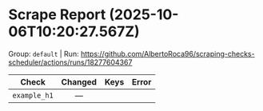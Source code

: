 # Scrape Report (2025-10-06T10:20:27.567Z)

Group: `default`  |  Run: https://github.com/AlbertoRoca96/scraping-checks-scheduler/actions/runs/18277604367

| Check | Changed | Keys | Error |
|---|:---:|:--|:--|
| `example_h1` | — |  |  |
